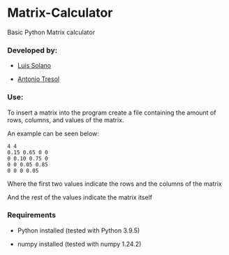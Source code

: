 # Matrix-Calculator

Basic Python Matrix calculator

### **Developed by:**

+ [Luis Solano](https://github.com/GoninDS)

+ [Antonio Tresol](https://github.com/Antonio-Tresol)

### **Use:**

To insert a matrix into the program create a file containing the amount of rows, columns, and values of the matrix.

An example can be seen below:

```
4 4
0.15 0.65 0 0
0 0.10 0.75 0
0 0 0.05 0.85
0 0 0 0.05
```

Where the first two values indicate the rows and the columns of the matrix

And the rest of the values indicate the matrix itself

### **Requirements**

+ Python installed (tested with Python 3.9.5)

+ numpy installed (tested with numpy 1.24.2)